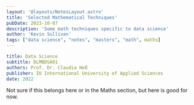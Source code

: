 ```yaml
---
layout: '@layouts/NotesLayout.astro'
title: 'Selected Mathematical Techniques'
pubDate: 2023-10-07
description: 'Some math techniques specific to data science'
author: 'Kevin Sullivan'
tags: ["data science", "notes", "masters", "math", maths]
---
```


```yaml
title: Data Science
subtitle: DLMBDSA01
authors: Prof. Dr. Claudia Heß
publisher: IU International University of Applied Sciences
date: 2022
```

Not sure if this belongs here or in the Maths section, but here is good for now. 

